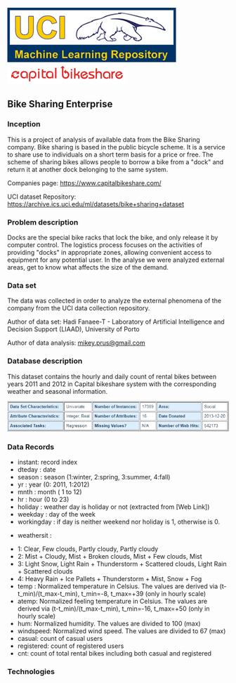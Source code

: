 <img src='./logo.gif'> <img src='./CaBi-logo_red.png'>
## Bike Sharing Enterprise 

### Inception
This is a project of analysis of available data from the Bike Sharing company. 
Bike sharing is based in the public bicycle scheme. It is a service to share use to individuals on a short term basis for a price or free. The scheme of sharing bikes allows people to borrow a bike from a "dock" and return it at another dock belonging to the same system.

Companies page: https://www.capitalbikeshare.com/

UCI dataset Repository: https://archive.ics.uci.edu/ml/datasets/bike+sharing+dataset


### Problem description

Docks are the special bike racks that lock the bike, and only release it by computer control. The logistics process focuses on the activities of providing "docks" in appropriate zones, allowing convenient access to equipment for any potential user. 
In the analyse we were analyzed external areas, get to know what affects the size of the demand.

### Data set

The data was collected in order to analyze the external phenomena of the company from the UCI data collection repository.

Author of data set: Hadi Fanaee-T - Laboratory of Artificial Intelligence and Decision Support (LIAAD), University of Porto

Author of data analysis: mikey.prus@gmail.com


### Database description 
This dataset contains the hourly and daily count of rental bikes between years 2011 and 2012 in Capital bikeshare system with the corresponding weather and seasonal information.


<img src='./data.png'>

### Data Records

- instant: record index
- dteday : date
- season : season (1:winter, 2:spring, 3:summer, 4:fall)
- yr : year (0: 2011, 1:2012)
- mnth : month ( 1 to 12)
- hr : hour (0 to 23)
- holiday : weather day is holiday or not (extracted from [Web Link])
- weekday : day of the week
- workingday : if day is neither weekend nor holiday is 1, otherwise is 0.

+ weathersit :
- 1: Clear, Few clouds, Partly cloudy, Partly cloudy
- 2: Mist + Cloudy, Mist + Broken clouds, Mist + Few clouds, Mist
- 3: Light Snow, Light Rain + Thunderstorm + Scattered clouds, Light Rain + Scattered clouds
- 4: Heavy Rain + Ice Pallets + Thunderstorm + Mist, Snow + Fog
- temp : Normalized temperature in Celsius. The values are derived via (t-t_min)/(t_max-t_min), t_min=-8, t_max=+39 (only in hourly scale)
- atemp: Normalized feeling temperature in Celsius. The values are derived via (t-t_min)/(t_max-t_min), t_min=-16, t_max=+50 (only in hourly scale)
- hum: Normalized humidity. The values are divided to 100 (max)
- windspeed: Normalized wind speed. The values are divided to 67 (max)
- casual: count of casual users
- registered: count of registered users
- cnt: count of total rental bikes including both casual and registered

### Technologies